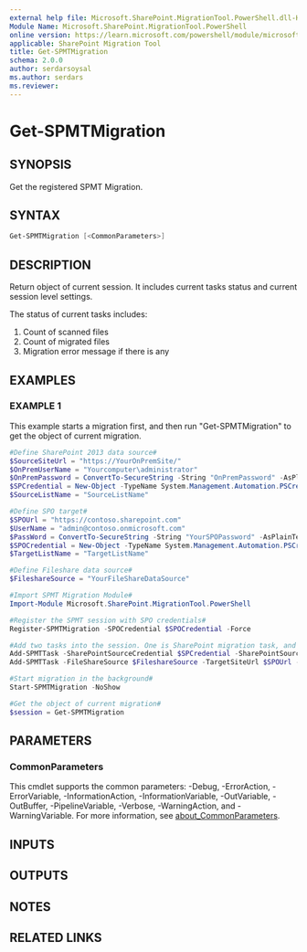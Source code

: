 ```yaml
---
external help file: Microsoft.SharePoint.MigrationTool.PowerShell.dll-Help.xml
Module Name: Microsoft.SharePoint.MigrationTool.PowerShell
online version: https://learn.microsoft.com/powershell/module/microsoft.sharepoint.migrationtool.powershell/get-spmtmigration
applicable: SharePoint Migration Tool
title: Get-SPMTMigration
schema: 2.0.0
author: serdarsoysal
ms.author: serdars
ms.reviewer:
---
```


# Get-SPMTMigration

## SYNOPSIS
Get the registered SPMT Migration.

## SYNTAX

```powershell
Get-SPMTMigration [<CommonParameters>]
```

## DESCRIPTION

Return object of current session. It includes current tasks status and current session level
settings.

The status of current tasks includes:

1. Count of scanned files
2. Count of migrated files
3. Migration error message if there is any

## EXAMPLES

### EXAMPLE 1

This example starts a migration first, and then run "Get-SPMTMigration" to get the object of current
migration.

```powershell
#Define SharePoint 2013 data source#
$SourceSiteUrl = "https://YourOnPremSite/"
$OnPremUserName = "Yourcomputer\administrator"
$OnPremPassword = ConvertTo-SecureString -String "OnPremPassword" -AsPlainText -Force
$SPCredential = New-Object -TypeName System.Management.Automation.PSCredential -ArgumentList $OnPremUserName, $OnPremPassword
$SourceListName = "SourceListName"

#Define SPO target#
$SPOUrl = "https://contoso.sharepoint.com"
$UserName = "admin@contoso.onmicrosoft.com"
$PassWord = ConvertTo-SecureString -String "YourSPOPassword" -AsPlainText -Force
$SPOCredential = New-Object -TypeName System.Management.Automation.PSCredential -ArgumentList $UserName, $PassWord
$TargetListName = "TargetListName"

#Define Fileshare data source#
$FileshareSource = "YourFileShareDataSource"

#Import SPMT Migration Module#
Import-Module Microsoft.SharePoint.MigrationTool.PowerShell

#Register the SPMT session with SPO credentials#
Register-SPMTMigration -SPOCredential $SPOCredential -Force

#Add two tasks into the session. One is SharePoint migration task, and another is File Share migration task.#
Add-SPMTTask -SharePointSourceCredential $SPCredential -SharePointSourceSiteUrl $SourceSiteUrl  -TargetSiteUrl $SPOUrl -MigrateAll
Add-SPMTTask -FileShareSource $FileshareSource -TargetSiteUrl $SPOUrl -TargetList $TargetListName

#Start migration in the background#
Start-SPMTMigration -NoShow

#Get the object of current migration#
$session = Get-SPMTMigration
```

## PARAMETERS

### CommonParameters

This cmdlet supports the common parameters: -Debug, -ErrorAction, -ErrorVariable,
-InformationAction, -InformationVariable, -OutVariable, -OutBuffer, -PipelineVariable, -Verbose,
-WarningAction, and -WarningVariable. For more information, see
[about_CommonParameters](https://go.microsoft.com/fwlink/?LinkID=113216).

## INPUTS

## OUTPUTS

## NOTES

## RELATED LINKS

